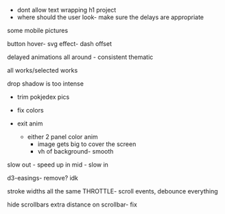 - dont allow text wrapping h1 project
- where should the user look- make sure the delays are appropriate


some mobile pictures

button hover- svg effect- dash offset

delayed animations all around - consistent thematic

all works/selected works

drop shadow is too intense
- trim pokjedex pics
- fix colors

- exit anim
    - either 2 panel color anim
        - image gets big to cover the screen
        - vh of background- smooth

slow out - speed up in mid - slow in

d3-easings- remove? idk

stroke widths all the same
THROTTLE- scroll events, debounce everything

hide scrollbars
extra distance on scrollbar- fix
